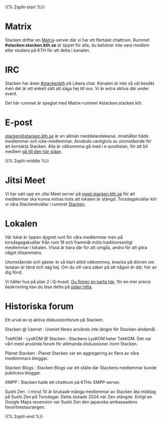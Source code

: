 <!-- 
.. title: Forum
.. slug: forum
.. description:
-->

{{% 2split-start %}}
# Matrix
Stacken driftar en [Matrix](https://www.matrix.org)-server där vi har ett flertalet chattrum. Rummet **#stacken:stacken.kth.se** är öppet för alla,
du behöver inte vara medlem eller studera på KTH för att delta i kanalen.

# IRC
Stacken har även [#stackenkth](/club/irc/) på Libera.chat. Kanalen är inte så väl besökt men det är ett enkelt sätt att säga hej till oss. Vi är extra aktiva där
under event.

Det här rummet är speglat med Matrix-rummet #stacken:stacken.kth.

# E-post
<stacken@stacken.kth.se> är en allmän meddelandekanal, innehåller både medlemmar och icke-medlemmar. Används vanligtvis av utomstående för att kontakta Stacken. Alla är välkommna gå med i e-postlistan, för att bli medlem [gå till den här sidan](https://lists.stacken.kth.se/mailman/listinfo/stacken).

{{% 2split-middle %}}

# Jitsi Meet
Vi har satt upp en Jitsi Meet server på [meet.stacken.kth.se](https://meet.stacken.kth.se) för att medlemmar ska kunna mötas
trots att lokalen är stängd. Torsdagskvällar kör vi våra Stackenkvällar i rummet [Stacken](https://meet.stacken.kth.se/Stacken).

# Lokalen
Vår lokal är öppen dygnet runt för våra medlemmar men på torsdagagskvällar från runt 19 och frammåt möts traditionsenligt medlemmar i lokalen. Vissa är bara där för att umgås, andra för att göra något tillsammans.

Utomstående och gäster är så klart alltid välkommna, knacka på dörren om lampan är tänd och säg hej. Om du vill vara säker på att någon är där, hör av dig först.

Vi håller hus på plan 2 i Q-huset. [Du finner en karta här](https://www.kth.se/places/room/id/dff6aecb-9ad4-43dd-9682-0b0cd3bac131), för en mer precis beskrivning kan du läsa detta på [sidan hitta](/find).

# Historiska forum
Ett urval av ej aktiva diskussionforum på Stacken.

Stacken @ Usenet
: Usenet News används inte längre för Stacken-ändamål.

TokKOM - LysKOM @ Stacken
: Stackens LysKOM heter TokKOM. Det var vårt mest använda forum för allehanda diskussioner inom Stacken.
  
Planet Stacken
: Planet Stacken var en aggregering av flera av våra medlemmars bloggar.

Stacken Blogs
: Stacken Blogs var ett ställe där Stackens medlemmar kunde publicera bloggar.

XMPP
: Stacken hade ett chattrum på KTHs XMPP-server.

Sushi Zen
: I minst 10 år brukade många medlemmar av Stacken äta middag på Sushi Zen på Torsdagar. Detta slutade 2024 när Zen stängde. Enligt en Google Maps recension var Sushi Zen den japanska ambassadens favoritrestaurangen.

{{% 2split-end %}}
